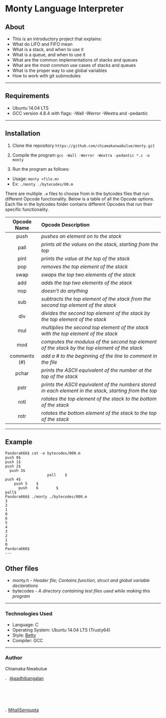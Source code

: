 # Monty Language Interpreter
## About
- This is an introductory project that explains:
- What do LIFO and FIFO mean
- What is a stack, and when to use it
- What is a queue, and when to use it
- What are the common implementations of stacks and queues
- What are the most common use cases of stacks and queues
- What is the proper way to use global variables
- How to work with git submodules
---

## Requirements
- Ubuntu 14.04 LTS
- GCC version 4.8.4 with flags: -Wall -Werror -Wextra and -pedantic
---

## Installation
1. Clone the repository
`https://github.com/chiamakanwabulue/monty.git`

2. Compile the program
`gcc -Wall -Werror -Wextra -pedantic *.c -o monty`

3. Run the program as follows:
- Usage: `monty <file.m>`
- Ex: `./monty ./bytecodes/00.m`

There are multiple `.m` files to choose from in the bytcodes files that run different Opcode functionality. Below is a table of all the Opcode options. Each file in the bytcodes folder contains different Opcodes that run their specific functionality.

| Opcode Name   | Opcode Description |
| :-----------: | :------------------- |
| push          | *pushes an element on to the stack* |
| pall          | *prints all the values on the stack, starting from the top* |
| pint          | *prints the value at the top of the stack* |
| pop           | *removes the top element of the stack* |
| swap          | *swaps the top two elements of the stack* |
| add           | *adds the top two elements of the stack* |
| nop           | *doesn't do anything* |
| sub           | *subtracts the top element of the stack from the second top element of the stack* |
| div           | *divides the second top element of the stack by the top element of the stack* |
| mul           | *multiplies the second top element of the stack with the top element of the stack* |
| mod           | *computes the modulus of the second top element of the stack by the top element of the stack* |
| comments (#)  | *add a # to the beginning of the line to comment in the file* |
| pchar         | *prints the ASCII equivalent of the number at the top of the stack* |
| pstr          | *prints the ASCII equivalent of the numbers stored in each element in the stack, starting from the top* |
| rotl          | *rotates the top element of the stack to the bottom of the stack* |
| rotr          | *rotates the bottom element of the stack to the top of the stack* |

---

## Example
```
Pandora666$ cat -e bytecodes/000.m
push 0$
push 1$
push 2$
  push 3$
                   pall    $
push 4$
    push 5    $
      push    6        $
pall$
Pandora666$ ./monty ./bytecodes/000.m
3
2
1
0
6
5
4
3
2
1
0
Pandora666$
---
```
## Other files

- monty.h - *Header file; Contains function, struct and global variable declarations*
- bytecodes - *A directory containing test files used while making this program*
---
   
### Technologies Used
* Language: C
* Operating System: Ubuntu 14.04 LTS (Trusty64)
* Style: [Betty](https://github.com/holbertonschool/Betty)
* Compiler: GCC
---

### Author
Chiamaka Nwabulue

<img src="http://pluspng.com/img-png/twitter-png-file-png-image-200.png" width=2% height=2%/> [@aadhibangalan](https://twitter.com/aadhibangalan) 

<img src="https://assets-cdn.github.com/images/icons/emoji/octocat.png" width=2% height=2%/>[MitaliSengupta](https://github.com/MitaliSengupta)
